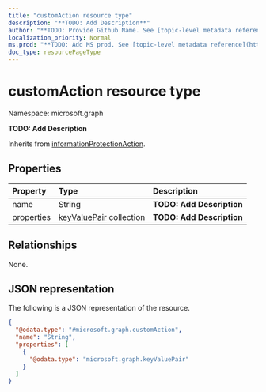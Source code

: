 ```yaml
---
title: "customAction resource type"
description: "**TODO: Add Description**"
author: "**TODO: Provide Github Name. See [topic-level metadata reference](https://msgo.azurewebsites.net/add/document/guidelines/metadata.html#topic-level-metadata)**"
localization_priority: Normal
ms.prod: "**TODO: Add MS prod. See [topic-level metadata reference](https://msgo.azurewebsites.net/add/document/guidelines/metadata.html#topic-level-metadata)**"
doc_type: resourcePageType
---
```


# customAction resource type

Namespace: microsoft.graph



**TODO: Add Description**


Inherits from [informationProtectionAction](../resources/informationprotectionaction.md).

## Properties
|Property|Type|Description|
|:---|:---|:---|
|name|String|**TODO: Add Description**|
|properties|[keyValuePair](../resources/keyvaluepair.md) collection|**TODO: Add Description**|

## Relationships
None.

## JSON representation
The following is a JSON representation of the resource.
<!-- {
  "blockType": "resource",
  "@odata.type": "microsoft.graph.customAction"
}
-->
``` json
{
  "@odata.type": "#microsoft.graph.customAction",
  "name": "String",
  "properties": [
    {
      "@odata.type": "microsoft.graph.keyValuePair"
    }
  ]
}
```

